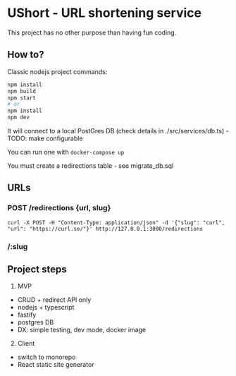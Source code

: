 # UShort - URL shortening service

This project has no other purpose than having fun coding.

## How to?

Classic nodejs project commands:

```sh
npm install
npm build
npm start
# or
npm install
npm dev
```

It will connect to a local PostGres DB (check details in ./src/services/db.ts) - TODO: make configurable

You can run one with `docker-compose up`

You must create a redirections table - see migrate_db.sql

## URLs

### POST /redirections {url, slug}

`curl -X POST -H "Content-Type: application/json" -d '{"slug": "curl", "url": "https://curl.se/"}' http://127.0.0.1:3000/redirections`

### /:slug

## Project steps

1. MVP
  - CRUD + redirect API only
  - nodejs + typescript
  - fastify
  - postgres DB
  - DX: simple testing, dev mode, docker image

2. Client
  - switch to monorepo
  - React static site generator
